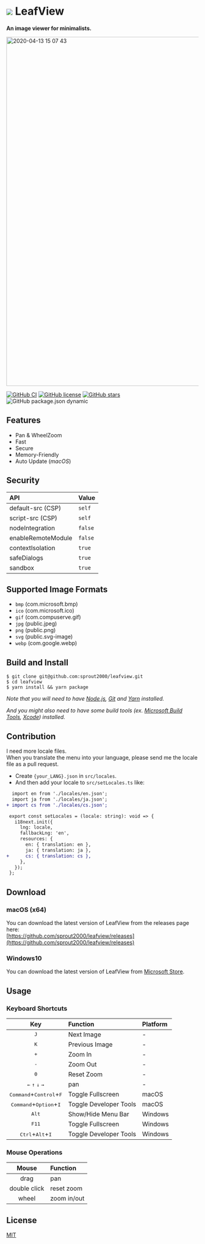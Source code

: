 # <img src="https://user-images.githubusercontent.com/52094761/83928161-b67afd00-a7c9-11ea-99c4-190121bfaf6f.png"> LeafView

**An image viewer for minimalists.**

<img width="912" alt="2020-04-13 15 07 43" src="https://user-images.githubusercontent.com/52094761/79097565-037abe00-7d9b-11ea-9f38-5a9e995792d8.png">

[![GitHub CI](https://github.com/sprout2000/leafview/workflows/GitHub%20CI/badge.svg)](https://github.com/sprout2000/leafview/actions?query=workflow%3A%22GitHub+CI%22)
[![GitHub license](https://img.shields.io/github/license/sprout2000/leafview)](https://github.com/sprout2000/leafview/blob/master/LICENSE.md)
[![GitHub stars](https://img.shields.io/github/stars/sprout2000/leafview)](https://github.com/sprout2000/leafview/stargazers)
![GitHub package.json dynamic](https://img.shields.io/github/package-json/keywords/sprout2000/leafview)

## Features

- Pan & WheelZoom
- Fast
- Secure
- Memory-Friendly
- Auto Update (_macOS_)

## Security

| API                | Value   |
| :----------------- | :------ |
| default-src (CSP)  | `self`  |
| script-src (CSP)   | `self`  |
| nodeIntegration    | `false` |
| enableRemoteModule | `false` |
| contextIsolation   | `true`  |
| safeDialogs        | `true`  |
| sandbox            | `true`  |

## Supported Image Formats

- `bmp` (com.microsoft.bmp)
- `ico` (com.microsoft.ico)
- `gif` (com.compuserve.gif)
- `jpg` (public.jpeg)
- `png` (public.png)
- `svg` (public.svg-image)
- `webp` (com.google.webp)

## Build and Install

```
$ git clone git@github.com:sprout2000/leafview.git
$ cd leafview
$ yarn install && yarn package
```

_Note that you will need to have [Node.js](https://nodejs.org), [Git](https://git-scm.com/) and [Yarn](https://yarnpkg.com/) installed._

_And you might also need to have some build tools (ex. [Microsoft Build Tools](https://www.microsoft.com/en-us/download/details.aspx?id=48159), [Xcode](https://apps.apple.com/app/xcode/id497799835)) installed._

## Contribution

I need more locale files.  
When you translate the menu into your language, please send me the locale file as a pull request.

- Create `{your_LANG}.json` in `src/locales`.
- And then add your locale to `src/setLocales.ts` like:

```diff
  import en from './locales/en.json';
  import ja from './locales/ja.json';
+ import cs from './locales/cs.json';

 export const setLocales = (locale: string): void => {
   i18next.init({
     lng: locale,
     fallbackLng: 'en',
     resources: {
       en: { translation: en },
       ja: { translation: ja },
+      cs: { translation: cs },
     },
   });
 };
```

## Download

### macOS (x64)

You can download the latest version of LeafView from the releases page here:  
[https://github.com/sprout2000/leafview/releases](https://github.com/sprout2000/leafview/releases)

### Windows10

You can download the latest version of LeafView from [Microsoft Store](https://www.microsoft.com/store/apps/9P870THX6217).

## Usage

### Keyboard Shortcuts

|                                     Key                                     | Function               | Platform |
| :-------------------------------------------------------------------------: | :--------------------- | :------- |
|                                <kbd>J</kbd>                                 | Next Image             | -        |
|                                <kbd>K</kbd>                                 | Previous Image         | -        |
|                                <kbd>+</kbd>                                 | Zoom In                | -        |
|                                <kbd>-</kbd>                                 | Zoom Out               | -        |
|                                <kbd>0</kbd>                                 | Reset Zoom             | -        |
| <kbd>&#8592;</kbd> <kbd>&#8593;</kbd> <kbd>&#8595;</kbd> <kbd>&#8594;</kbd> | pan                    | -        |
|             <kbd>Command</kbd>+<kbd>Control</kbd>+<kbd>F</kbd>              | Toggle Fullscreen      | macOS    |
|              <kbd>Command</kbd>+<kbd>Option</kbd>+<kbd>I</kbd>              | Toggle Developer Tools | macOS    |
|                               <kbd>Alt</kbd>                                | Show/Hide Menu Bar     | Windows  |
|                               <kbd>F11</kbd>                                | Toggle Fullscreen      | Windows  |
|                 <kbd>Ctrl</kbd>+<kbd>Alt</kbd>+<kbd>I</kbd>                 | Toggle Developer Tools | Windows  |

### Mouse Operations

|    Mouse     | Function    |
| :----------: | :---------- |
|     drag     | pan         |
| double click | reset zoom  |
|    wheel     | zoom in/out |

## License

[MIT](https://github.com/sprout2000/leafview/blob/master/LICENSE.md)
